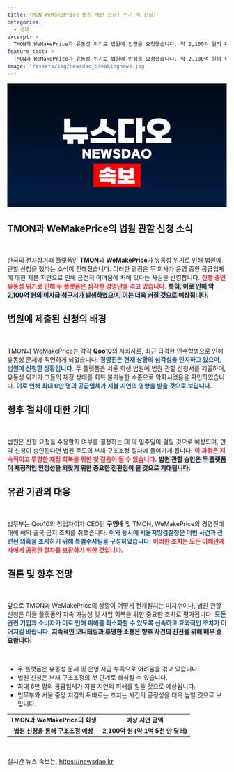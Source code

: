 ```yaml
---
title: TMON WeMakePrice 법원 재판 신청! 위기 속 진실!
categories:
  - 경제
excerpt: >
  TMON과 WeMakePrice가 유동성 위기로 법원에 안정을 요청했습니다. 약 2,100억 원의 미지급 채무로 6만 명의 거래업체들이 위협받고 있는 상황, 과연 이들 플랫폼의 운명은?
feature_text: >
  TMON과 WeMakePrice가 유동성 위기로 법원에 안정을 요청했습니다. 약 2,100억 원의 미지급 채무로 6만 명의 거래업체들이 위협받고 있는 상황, 과연 이들 플랫폼의 운명은?
image: '/assets/img/newsdao_breakingnews.jpg'
---
```


<p><img src="/assets/img/newsdao_breakingnews.jpg" alt="ontimetimes 속보" /></p>

<h2 data-ke-size="size26">TMON과 WeMakePrice의 법원 관할 신청 소식</h2>

<p data-ke-size="size16">&nbsp;</p>

<p>한국의 전자상거래 플랫폼인 <b>TMON</b>과 <b>WeMakePrice</b>가 유동성 위기로 인해 법원에 관할 신청을 했다는 소식이 전해졌습니다. 이러한 결정은 두 회사가 운영 중인 공급업체에 대한 지불 지연으로 인해 금전적 어려움에 처해 있다는 사실을 반영합니다. <b><span style="color: #ee2323;">진행 중인 유동성 위기로 인해 두 플랫폼은 심각한 경영난을 겪고 있습니다.</span></b> <b><span style="background-color: #21538527;">특히, 이로 인해 약 2,100억 원의 미지급 청구서가 발생하였으며, 이는 더욱 커질 것으로 예상됩니다.</span></b> </p>

<h2 data-ke-size="size26">법원에 제출된 신청의 배경</h2>

<p data-ke-size="size16">&nbsp;</p>

<p>TMON과 WeMakePrice는 각각 <b>Qoo10</b>의 자회사로, 최근 급격한 인수합병으로 인해 유동성 문제에 직면하게 되었습니다. <b><span style="color: #1a5490;">경영진은 현재 상황의 심각성을 인지하고 있으며, 법원에 신청한 상황입니다.</span></b> 두 플랫폼은 서울 회생 법원에 법원 관할 신청서를 제출하며, 유동성 위기가 그들의 재정 상태를 회복 불가능한 수준으로 악화시켰음을 확인하였습니다. <b><span style="color: #1a5490;">이로 인해 최대 6만 명의 공급업체가 지불 지연의 영향을 받을 것으로 보입니다.</span></b></p>

<h2 data-ke-size="size26">향후 절차에 대한 기대</h2>

<p data-ke-size="size16">&nbsp;</p>

<p>법원은 신청 요청을 수용할지 여부를 결정하는 데 약 일주일이 걸릴 것으로 예상되며, 만약 신청이 승인된다면 법원 주도의 부채 구조조정 절차에 들어가게 됩니다. <b><span style="color: #ee2323;">이 과정은 지속적이고 투명한 재정 회복을 위한 첫 걸음이 될 수 있습니다.</span></b> <b><span style="background-color: #21538527;">법원 관할 승인은 두 플랫폼이 재정적인 안정성을 되찾기 위한 중요한 전환점이 될 것으로 기대됩니다.</span></b></p>

<h2 data-ke-size="size26">유관 기관의 대응</h2>

<p data-ke-size="size16">&nbsp;</p>

<p>법무부는 Qoo10의 창립자이자 CEO인 <b>구영배</b> 및 TMON, WeMakePrice의 경영진에 대해 해외 출국 금지 조치를 취했습니다. <b><span style="color: #1a5490;">이와 동시에 서울지방검찰청은 이번 사건과 관련된 의혹을 조사하기 위해 특별수사팀을 구성하였습니다.</span></b> <b><span style="color: #ee2323;">이러한 조치는 모든 이해관계자에게 공정한 절차를 보장하기 위한 것입니다.</span></b></p>

<h2 data-ke-size="size26">결론 및 향후 전망</h2>

<p data-ke-size="size16">&nbsp;</p>

<p>앞으로 TMON과 WeMakePrice의 상황이 어떻게 전개될지는 미지수이나, 법원 관할 신청은 이들 플랫폼의 지속 가능성 및 사업 회복을 위한 중요한 조치로 평가됩니다. <b><span style="color: #1a5490;">모든 관련 기업과 소비자가 이로 인해 피해를 최소화할 수 있도록 신속하고 효과적인 조치가 이어지길 바랍니다.</span></b> <b><span style="background-color: #21538527;">지속적인 모니터링과 투명한 소통은 향후 사건의 진전을 위해 매우 중요합니다.</span></b> </p>

<p data-ke-size="size16">&nbsp;</p>

<ul>
<li>두 플랫폼은 유동성 문제 및 운영 자금 부족으로 어려움을 겪고 있습니다.</li>
<li>법원 신청은 부채 구조조정의 첫 단계로 해석될 수 있습니다.</li>
<li>최대 6만 명의 공급업체가 지불 지연의 피해를 입을 것으로 예상됩니다.</li>
<li>법무부와 서울 중앙 지검의 뒤따르는 조치는 사건의 공정성을 더욱 높일 것으로 보입니다.</li>
</ul>

<table style="width: 100%;">
<tr>
<td style="text-align: center; height: 17px;"><b>TMON과 WeMakePrice의 회생</b></td>
<td style="text-align: center; height: 17px;"><b>예상 지연 금액</b></td>
</tr>
<tr>
<td style="text-align: center; height: 17px;"><b>법원 신청을 통해 구조조정 예상</b></td>
<td style="text-align: center; height: 17px;"><b>2,100억 원 (약 1억 5천 만 달러)</b></td>
</tr>
</table>

<p data-ke-size="size16">&nbsp;</p>
실시간 뉴스 속보는, <a href="https://newsdao.kr" rel="dofollow">https://newsdao.kr</a>


